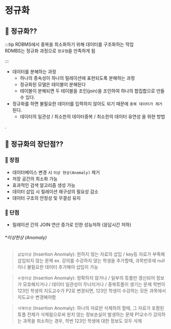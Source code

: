 # 정규화

## 🐣 정규화??
:::tip
RDBMS에서 중복을 최소화하기 위해 데이터를 구조화하는 작업  
RDMBS는 정규화 과정으로 `정규형`을 만족하게 됨

:::

- 데이터를 분해하는 과정
    - 하나의 종속성이 하나의 릴레이션에 표현되도록 분해하는 과정
    - 정규화된 모델은 테이블이 분해된다
    - 테이블이 분해되면 두 테이블을 조인(join)을 조인하여 하나의 합집합으로 만들 수 있다.
- 정규화를 하면 불필요한 데이터를 입력하지 않아도 되기 때문에 `중복 데이터가 제거`된다.
    - 데이터의 일관성 / 최소한의 데이터중복 / 최소한의 데이터 유연성 을 위한 방법

.
  
## 🐣 정규화의 장단점??

### 🥚 장점
- 데이터베이스 변경 시 `이상 현상(Anomaly)` 제거
- 저장 공간의 최소화 가능
- 효과적인 검색 알고리즘 생성 가능
- 데이터 삽입 시 릴레이션 재구성의 필요성 감소
- 데이터 구조의 안정성 및 무결성 유지

### 🥚 단점

- 릴레이션 간의 JOIN 연산 증가로 인한 성능저하 (응답시간 저하)

###### *이상현상 (Anomaly)

> `삽입이상` (Insertion Anomaly): 원하지 않는 자료의 삽입 / key등 자료가 부족해 삽입되지 않는 문제
> ex. 강의를 수강하지 않는 학생을 추가할때, 과목번호에 null이나 불필요한 데이터 추가해야 삽입이 가능  

> `수정이상` (Insertion Anomaly): 정확하지 않거나 / 일부의 튜플만 갱신되어 정보가 모호해지거나 / 데이터 일관성이 무너지거나 / 중복튜플이 생기는 문제
> 학번이 123인 학생의 지도교수가 P2로 변경되면, 123인 학생이 수강하는 모든 과목에서 지도교수 변경해야함  

> `삭제이상` (Insertion Anomaly): 하나의 자료만 삭제하려 할때, 그 자료가 포함된 튜플 전체가 삭제됨으로써 원치 않는 정보손실이 발생하는 문제
> P1교수가 강의하는 과목을 취소하는 경우, 학번 123인 학생에 대한 정보도 모두 삭제  